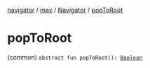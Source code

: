 [navigator](../../index.md) / [max](../index.md) / [Navigator](index.md) / [popToRoot](./pop-to-root.md)

# popToRoot

(common) `abstract fun popToRoot(): `[`Boolean`](https://kotlinlang.org/api/latest/jvm/stdlib/kotlin/-boolean/index.html)